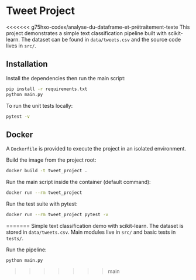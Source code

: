 # Tweet Project

<<<<<<< g75hxo-codex/analyse-du-dataframe-et-prétraitement-texte
This project demonstrates a simple text classification pipeline built with scikit-learn. The dataset can be found in `data/tweets.csv` and the source code lives in `src/`.

## Installation

Install the dependencies then run the main script:

```bash
pip install -r requirements.txt
python main.py
```

To run the unit tests locally:

```bash
pytest -v
```

## Docker

A `Dockerfile` is provided to execute the project in an isolated environment.

Build the image from the project root:

```bash
docker build -t tweet_project .
```

Run the main script inside the container (default command):

```bash
docker run --rm tweet_project
```

Run the test suite with pytest:

```bash
docker run --rm tweet_project pytest -v
```

=======
Simple text classification demo with scikit-learn. The dataset is stored in
`data/tweets.csv`. Main modules live in `src/` and basic tests in `tests/`.

Run the pipeline:
```
python main.py
```
>>>>>>> main
